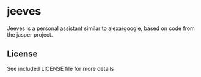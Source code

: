 jeeves
======

Jeeves is a personal assistant similar to alexa/google, based on code from the jasper project.

License
-------

See included LICENSE file for more details
